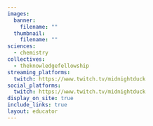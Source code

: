 ```yaml
---
images:
  banner:
    filename: ""
  thumbnail:
    filename: ""
sciences:
  - chemistry
collectives:
  - theknowledgefellowship
streaming_platforms:
  twitch: https://www.twitch.tv/midnightduck
social_platforms:
  twitch: https://www.twitch.tv/midnightduck
display_on_site: true
include_links: true
layout: educator
---
```

